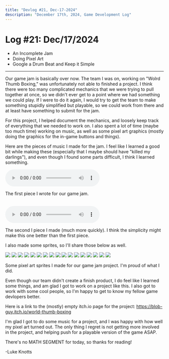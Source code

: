 ```yaml
---
title: "Devlog #21, Dec-17-2024"
description: "December 17th, 2024, Game Development Log"
---
```


# Log <span class="date">#</span>21: <span class="date">Dec/17/2024</span>

<ul>
<li class="summary">An Incomplete Jam</li>
<li class="summary">Doing Pixel Art</li>
<li class="summary">Google a Drum Beat and Keep it Simple</li>
</ul>

---

Our game jam is basically over now. The team I was on, working on "Wolrd Thumb Boxing," was unfortunately not able to finished a project. I think there were too many complicated mechanics that we were trying to pull together at once, so we didn't ever get to a point where we had something we could play. If I were to do it again, I would try to get the team to make something stupidly simplified but playable, so we could work from there and at least have something to submit for the jam.

For this project, I helped document the mechanics, and loosely keep track of everything that we needed to work on. I also spent a lot of time (maybe too much time) working on music, as well as some pixel art graphics (mostly doing the graphics for the in-game buttons and things).

Here are the pieces of music I made for the jam. I feel like I learned a good bit while making these (especially that I maybe should have "killed my darlings"), and even though I found some parts difficult, I think I learned something.

<audio controls>
  <source src="/music/musicbattleWTB.wav">
Your browser does not support the audio element.
</audio>

<span class="image-desc">The first piece I wrote for our game jam.</span>

<br>

<audio controls>
  <source src="/music/NewMusicRelentlessWTB.wav">
Your browser does not support the audio element.
</audio>

<span class="image-desc">The second I piece I made (much more quickly). I think the simplicity might make this one better than the first piece.</span>

I also made some sprites, so I'll share those below as well.

<img src="/images/WorldThumbBoxing/credits.png" class="gallery"></img>
<img src="/images/WorldThumbBoxing/ButtonFatFinger.png" class="gallery"></img>
<img src="/images/WorldThumbBoxing/ButtonJohnThumb.png" class="gallery"></img>
<img src="/images/WorldThumbBoxing/ControlLabels.png" class="gallery"></img>
<img src="/images/WorldThumbBoxing/ButtonMissAcrylic.png" class="gallery"></img>
<img src="/images/WorldThumbBoxing/CreditsButton.png" class="gallery"></img>
<img src="/images/WorldThumbBoxing/GrappleChargeEmpty.png" class="gallery"></img>
<img src="/images/WorldThumbBoxing/GrappleChargeFull Red.png" class="gallery"></img>
<img src="/images/WorldThumbBoxing/GrappleChargeFull.png" class="gallery"></img>
<img src="/images/WorldThumbBoxing/HealthBar.png" class="gallery"></img>
<img src="/images/WorldThumbBoxing/StartButton.png" class="gallery"></img>
<img src="/images/WorldThumbBoxing/MenuButton.png" class="gallery"></img>
<img src="/images/WorldThumbBoxing/PlayAgainButton.png" class="gallery"></img>
<img src="/images/WorldThumbBoxing/QuitButton.png" class="gallery"></img>
<img src="/images/WorldThumbBoxing/ResumeButton.png" class="gallery"></img>
<img src="/images/WorldThumbBoxing/LoseText.png" class="gallery"></img>
<img src="/images/WorldThumbBoxing/WinText.png" class="gallery"></img>

<span class="image-desc">Some pixel art sprites I made for our game jam project. I'm proud of what I did.</span>

Even though our team didn't create a finish product, I do feel like I learned some things, and am glad I got to work on a project like this. I also got to work with some cool people, so I'm happy to get to know my fellow game devlopers better.

Here is a link to the (mostly) empty itch.io page for the project:
<a src="https://blob-guy.itch.io/world-thumb-boxing">https://blob-guy.itch.io/world-thumb-boxing</a>

I'm glad I got to do some music for a project, and I was happy with how well my pixel art turned out. The only thing I regret is not getting more involved in the project, and helping push for a playable version of the game ASAP.

There's no MATH SEGMENT for today, so thanks for reading!

<p class="signature">-Luke Knotts</p>
